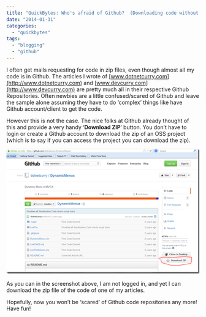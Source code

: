 ```yaml
---
title: "QuickBytes: Who's afraid of Github?  (Downloading code without cloning)"
date: "2014-01-31"
categories: 
  - "quickbytes"
tags: 
  - "blogging"
  - "github"
---
```


I often get mails requesting for code in zip files, even though almost all my code is in Github. The articles I wrote of [www.dotnetcurry.com](http://www.dotnetcurry.com) and [www.devcurry.com](http://www.devcurry.com) are pretty much all in their respective Github Repositories. Often newbies are a little confused/scared of Github and leave the sample alone assuming they have to do ‘complex’ things like have Github account/client to get the code.

However this is not the case. The nice folks at Github already thought of this and provide a very handy ‘**Download ZIP**’ button. You don’t have to login or create a Github account to download the zip of an OSS project (which is to say if you can access the project you can download the zip).

[![image](images/image_thumb1.png "image")](http://sumitmaitra.files.wordpress.com/2014/01/image1.png)

As you can in the screenshot above, I am not logged in, and yet I can download the zip file of the code of one of my articles.

Hopefully, now you won’t be ‘scared’ of Github code repositories any more! Have fun!
